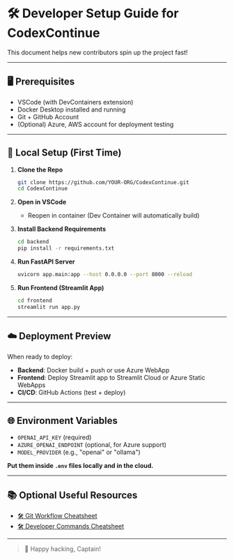 # 🛠️ Developer Setup Guide for CodexContinue

This document helps new contributors spin up the project fast!

---

## 🖥️ Prerequisites
- VSCode (with DevContainers extension)
- Docker Desktop installed and running
- Git + GitHub Account
- (Optional) Azure, AWS account for deployment testing

---

## 🧱 Local Setup (First Time)

1. **Clone the Repo**
    ```bash
    git clone https://github.com/YOUR-ORG/CodexContinue.git
    cd CodexContinue
    ```

2. **Open in VSCode**
    - Reopen in container (Dev Container will automatically build)
  
3. **Install Backend Requirements**
    ```bash
    cd backend
    pip install -r requirements.txt
    ```

4. **Run FastAPI Server**
    ```bash
    uvicorn app.main:app --host 0.0.0.0 --port 8000 --reload
    ```

5. **Run Frontend (Streamlit App)**
    ```bash
    cd frontend
    streamlit run app.py
    ```

---

## ☁️ Deployment Preview

When ready to deploy:
- **Backend**: Docker build + push or use Azure WebApp
- **Frontend**: Deploy Streamlit app to Streamlit Cloud or Azure Static WebApps
- **CI/CD**: GitHub Actions (test + deploy)

---

## 🌐 Environment Variables

- `OPENAI_API_KEY` (required)
- `AZURE_OPENAI_ENDPOINT` (optional, for Azure support)
- `MODEL_PROVIDER` (e.g., "openai" or "ollama")

**Put them inside `.env` files locally and in the cloud.**

---

## 📚 Optional Useful Resources

- [🛠️ Git Workflow Cheatsheet](Git_Workflow_Cheatsheet.md)
- [🛠️ Developer Commands Cheatsheet](Developer_Commands_Cheatsheet.md)

---

> 🚀 Happy hacking, Captain!
